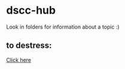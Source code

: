 # dscc-hub
Look in folders for information about a topic :)

## to destress:
[Click here](https://github.com/AudricY/dscc-hub/blob/main/chill/valorant.md)

